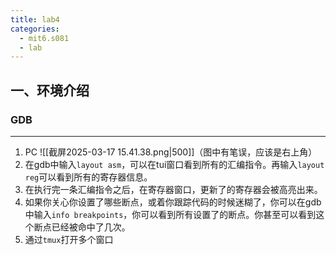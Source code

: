 ```yaml
---
title: lab4
categories:
  - mit6.s081
  - lab
---
```

## 一、环境介绍
###  GDB
---
1. PC
   ![[截屏2025-03-17 15.41.38.png|500]]（图中有笔误，应该是右上角）
2. 在gdb中输入`layout asm`，可以在tui窗口看到所有的汇编指令。再输入`layout reg`可以看到所有的寄存器信息。
3. 在执行完一条汇编指令之后，在寄存器窗口，更新了的寄存器会被高亮出来。
4. 如果你关心你设置了哪些断点，或着你跟踪代码的时候迷糊了，你可以在gdb中输入`info breakpoints`，你可以看到所有设置了的断点。你甚至可以看到这个断点已经被命中了几次。
5. 通过`tmux`打开多个窗口